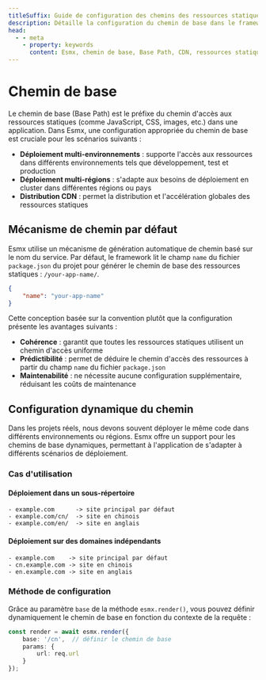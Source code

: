 ```yaml
---
titleSuffix: Guide de configuration des chemins des ressources statiques dans le framework Esmx
description: Détaille la configuration du chemin de base dans le framework Esmx, y compris le déploiement multi-environnements, la distribution CDN et la configuration des chemins d'accès aux ressources, aidant les développeurs à gérer de manière flexible les ressources statiques.
head:
  - - meta
    - property: keywords
      content: Esmx, chemin de base, Base Path, CDN, ressources statiques, déploiement multi-environnements, gestion des ressources
---
```


# Chemin de base

Le chemin de base (Base Path) est le préfixe du chemin d'accès aux ressources statiques (comme JavaScript, CSS, images, etc.) dans une application. Dans Esmx, une configuration appropriée du chemin de base est cruciale pour les scénarios suivants :

- **Déploiement multi-environnements** : supporte l'accès aux ressources dans différents environnements tels que développement, test et production
- **Déploiement multi-régions** : s'adapte aux besoins de déploiement en cluster dans différentes régions ou pays
- **Distribution CDN** : permet la distribution et l'accélération globales des ressources statiques

## Mécanisme de chemin par défaut

Esmx utilise un mécanisme de génération automatique de chemin basé sur le nom du service. Par défaut, le framework lit le champ `name` du fichier `package.json` du projet pour générer le chemin de base des ressources statiques : `/your-app-name/`.

```json title="package.json"
{
    "name": "your-app-name"
}
```

Cette conception basée sur la convention plutôt que la configuration présente les avantages suivants :

- **Cohérence** : garantit que toutes les ressources statiques utilisent un chemin d'accès uniforme
- **Prédictibilité** : permet de déduire le chemin d'accès des ressources à partir du champ `name` du fichier `package.json`
- **Maintenabilité** : ne nécessite aucune configuration supplémentaire, réduisant les coûts de maintenance

## Configuration dynamique du chemin

Dans les projets réels, nous devons souvent déployer le même code dans différents environnements ou régions. Esmx offre un support pour les chemins de base dynamiques, permettant à l'application de s'adapter à différents scénarios de déploiement.

### Cas d'utilisation

#### Déploiement dans un sous-répertoire
```
- example.com      -> site principal par défaut
- example.com/cn/  -> site en chinois
- example.com/en/  -> site en anglais
```

#### Déploiement sur des domaines indépendants
```
- example.com    -> site principal par défaut
- cn.example.com -> site en chinois
- en.example.com -> site en anglais
```

### Méthode de configuration

Grâce au paramètre `base` de la méthode `esmx.render()`, vous pouvez définir dynamiquement le chemin de base en fonction du contexte de la requête :

```ts
const render = await esmx.render({
    base: '/cn',  // définir le chemin de base
    params: {
        url: req.url
    }
});
```